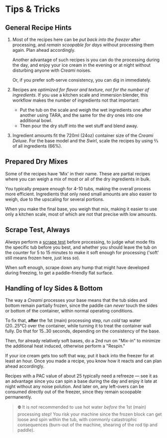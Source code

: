 # Tips & Tricks

## General Recipe Hints

 1. Most of the recipes here can be *put back into the freezer* after processing, and *remain scoopable for days* without processing them again. Plan ahead accordingly.

    Another advantage of such recipes is you can do the processing during the day, and enjoy your ice cream in the evening or at night without disturbing anyone with *Creami* noises.

    Or, if you prefer soft-serve consistency, you can dig in immediately.

 1. Recipes are *optimized for flavor and texture, not for the number of ingredients*. If you use a kitchen scale and immersion blender, this workflow makes the number of ingredients not that important:

    * Put the tub on the scale and weigh the wet ingredients one after another using TARA, and the same for the dry ones into one additional bowl.
    * Then pour the dry stuff into the wet stuff and blend away.

 1. Ingredient amounts fit the 720ml (24oz) container size of the *Creami Deluxe*. For the base model and the *Swirl*, scale the recipes by using ⅔ of all ingredients (66%).

## Prepared Dry Mixes
Some of the recipes have 'Mix' in their name. These are partial recipes where you can weigh a mix of most or all of the dry ingredients in bulk.

You typically prepare enough for 4-10 tubs, making the overall process more efficient. Ingredients that only need small amounts are also easier to weigh, due to the upscaling for several portions.

When you make the final base, you weigh that mix, making it easier to use only a kitchen scale, most of which are not that precise with low amounts.

## Scrape Test, Always

*Always* perform a [scrape test](https://www.reddit.com/r/ninjacreami/comments/1hvk23j) before processing,
to judge what mode fits the specific tub before you best,
and whether you should leave the tub on the counter for 5 to 15 minutes to make it soft enough for processing ('soft' still means frozen here, just less so).

When soft enough, scrape down any hump that might have developed during freezing, to get a paddle-friendly flat surface.

## Handling of Icy Sides & Bottom

The way a *Creami* processes your base means that the tub sides and bottom remain partially frozen, since the paddle can *never* touch the sides or bottom of the container, within normal operating conditions.

To fix that, **after** the 1st (main) processing step, run *cold* tap water (20..25°C) over the container, while turning it to treat the container wall fully. Do that for 15..30 seconds, depending on the consistency of the base.

Then, for already relatively soft bases, do a 2nd run on "Mix-in" to minimize the additional heat induced, otherwise perform a "Respin."

If your ice cream gets too soft that way, put it back into the freezer for at least an hour.
Once you made a recipe, you know how it reacts and can plan ahead accordingly.

Recipes with a PAC value of about 25 typically need a refreeze — see it as an advantage
since you can spin a base during the day and enjoy it late at night without any noise polution.
And later on, any left-overs can be consumed directly out of the freezer, since they remain scoopable permanently.

> ⛔ It is *not* recommended to use hot water *before* the 1st (main) processing step! You risk your machine since the frozen block can get loose and spin within the tub, with commonly catastrophic consequences (burn-out of the machine, shearing of the rod tip and paddle).

